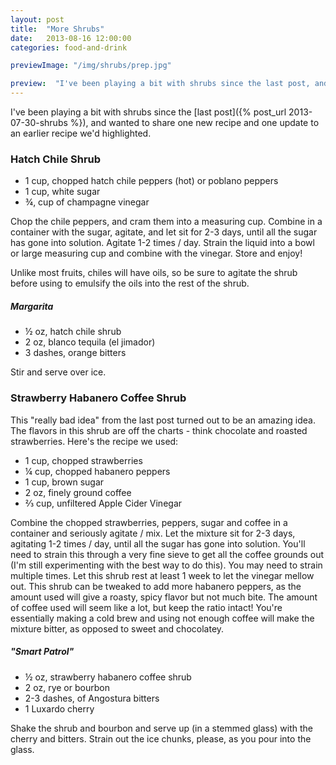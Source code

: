 ```yaml
---
layout: post
title:  "More Shrubs"
date:   2013-08-16 12:00:00
categories: food-and-drink

previewImage: "/img/shrubs/prep.jpg"

preview:  "I've been playing a bit with shrubs since the last post, and wanted to share one new recipe (a hatch chile shrub) and one update to an earlier recipe we'd highlighted (the coffee strawberry habanero shrub).  We've got tried and tested cocktail recipes for both shrubs after the click!"
---
```


I've been playing a bit with shrubs since the [last post]({% post_url 2013-07-30-shrubs %}), and wanted to share one new recipe and one update to an earlier recipe we'd highlighted.

### Hatch Chile Shrub

+ 1 cup, chopped hatch chile peppers (hot) or poblano peppers
+ 1 cup, white sugar
+ &frac34;, cup of champagne vinegar

Chop the chile peppers, and cram them into a measuring cup.  Combine in a container with the sugar, agitate, and let sit for 2-3 days, until all the sugar has gone into solution.  Agitate 1-2 times / day.  Strain the liquid into a bowl or large measuring cup and combine with the vinegar.  Store and enjoy!

Unlike most fruits, chiles will have oils, so be sure to agitate the shrub before using to emulsify the oils into the rest of the shrub.

##### Margarita

+ &frac12; oz, hatch chile shrub
+ 2 oz, blanco tequila (el jimador)
+ 3 dashes, orange bitters

Stir and serve over ice.

### Strawberry Habanero Coffee Shrub

This "really bad idea" from the last post turned out to be an amazing idea.  The flavors in this shrub are off the charts - think chocolate and roasted strawberries.  Here's the recipe we used:

+ 1 cup, chopped strawberries
+ &frac14; cup, chopped habanero peppers
+ 1 cup, brown sugar
+ 2 oz, finely ground coffee
+ &frac23; cup, unfiltered Apple Cider Vinegar

Combine the chopped strawberries, peppers, sugar and coffee in a container and seriously agitate / mix.  Let the mixture sit for 2-3 days, agitating 1-2 times / day, until all the sugar has gone into solution.  You'll need to strain this through a very fine sieve to get all the coffee grounds out (I'm still experimenting with the best way to do this).  You may need to strain multiple times.  Let this shrub rest at least 1 week to let the vinegar mellow out.  This shrub can be tweaked to add more habanero peppers, as the amount used will give a roasty, spicy flavor but not much bite.  The amount of coffee used will seem like a lot, but keep the ratio intact!  You're essentially making a cold brew and using not enough coffee will make the mixture bitter, as opposed to sweet and chocolatey.

##### "Smart Patrol"

+ &frac12; oz, strawberry habanero coffee shrub
+ 2 oz, rye or bourbon
+ 2-3 dashes, of Angostura bitters
+ 1 Luxardo cherry

Shake the shrub and bourbon and serve up (in a stemmed glass) with the cherry and bitters.  Strain out the ice chunks, please, as you pour into the glass.